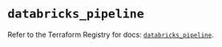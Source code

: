 # `databricks_pipeline`

Refer to the Terraform Registry for docs: [`databricks_pipeline`](https://registry.terraform.io/providers/databricks/databricks/1.69.0/docs/resources/pipeline).
